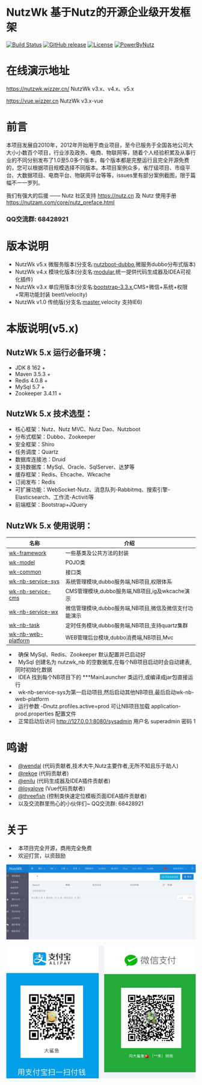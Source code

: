 NutzWk 基于Nutz的开源企业级开发框架
======

[![Build Status](https://travis-ci.org/Wizzercn/NutzWk.png?branch=bootstrap)](https://travis-ci.org/Wizzercn/NutzWk)
[![GitHub release](https://img.shields.io/github/release/Wizzercn/NutzWk.svg)](https://github.com/Wizzercn/NutzWk/releases)
[![License](https://img.shields.io/badge/license-Apache%202-4EB1BA.svg)](https://www.apache.org/licenses/LICENSE-2.0.html)
[![PowerByNutz](https://img.shields.io/badge/PowerBy-Nutz-green.svg)](https://github.com/nutzam/nutz)

在线演示地址
======
https://nutzwk.wizzer.cn/                 NutzWk v3.x、v4.x、v5.x

https://vue.wizzer.cn                     NutzWk v3.x-vue

# 前言

本项目发展自2010年，2012年开始用于商业项目，至今已服务于全国各地公司大大小小数百个项目，行业涉及政务、电商、物联网等，随着个人经验积累及从事行业的不同分别发布了1.0至5.0多个版本，每个版本都是完整运行且完全开源免费的，您可以根据项目规模选择不同版本。本项目案例众多，省厅级项目、市级平台、大数据项目、电商平台、物联网平台等等，issues里有部分案例截图，限于篇幅不一一罗列。

我们有强大的后援 —— Nutz 社区支持  https://nutz.cn  及 Nutz 使用手册 https://nutzam.com/core/nutz_preface.html

### QQ交流群: 68428921

# 版本说明

*   NutzWk v5.x 微服务版本(分支名:[nutzboot-dubbo](https://github.com/Wizzercn/NutzWk/tree/nutzboot-dubbo),微服务dubbo分布式版本)
*   NutzWk v4.x 模块化版本(分支名:[modular](https://github.com/Wizzercn/NutzWk/tree/modular),统一提供代码生成器及IDEA可视化插件)
*   NutzWk v3.x 单应用版本(分支名:[bootstrap-3.3.x](https://github.com/Wizzercn/NutzWk/tree/bootstrap-3.3.x),CMS+微信+系统+权限+常用功能封装 beetl/velocity)
*   NutzWk v1.0 传统版(分支名:[master](https://github.com/Wizzercn/NutzWk/tree/master),velocity 支持IE6)


# 本版说明(v5.x)

## NutzWk 5.x 运行必备环境：

*   JDK 8 162 + 
*   Maven 3.5.3 +
*   Redis 4.0.8 +
*   MySql 5.7 +
*   Zookeeper 3.4.11 +

## NutzWk 5.x 技术选型：

*   核心框架：Nutz、Nutz MVC、Nutz Dao、Nutzboot
*   分布式框架：Dubbo、Zookeeper
*   安全框架：Shiro
*   任务调度：Quartz
*   数据库连接池：Druid 
*   支持数据库：MySql、Oracle、SqlServer、达梦等
*   缓存框架：Redis、Ehcache、Wkcache
*   订阅发布：Redis
*   可扩展功能：WebSocket-Nutz、消息队列-Rabbitmq、搜索引擎-Elasticsearch、工作流-Activiti等
*   前端框架：Bootstrap+JQuery

## NutzWk 5.x 使用说明：

| 名称                                     | 介绍                                     |
| ---------------------------------------- | ---------------------------------------- |
|[wk-framework](wk-framework) |一些基类及公共方法的封装|
|[wk-model](wk-app/wk-model) |POJO类|
|[wk-common](wk-app/wk-common) |接口类|
|[wk-nb-service-sys](wk-app/wk-nb-service-sys) |系统管理模块,dubbo服务端,NB项目,权限体系|
|[wk-nb-service-cms](wk-app/wk-nb-service-cms) |CMS管理模块,dubbo服务端,NB项目,ig及wkcache演示|
|[wk-nb-service-wx](wk-app/wk-nb-service-wx) |微信管理模块,dubbo服务端,NB项目,微信及微信支付功能演示|
|[wk-nb-task](wk-app/wk-nb-task) |定时任务模块,dubbo服务端,NB项目,支持quartz集群|
|[wk-nb-web-platform](wk-app/wk-nb-web-platform) |WEB管理后台模块,dubbo消费端,NB项目,Mvc|

*   确保 MySql、Redis、Zookeeper 默认配置并已启动好
*   MySql 创建名为 nutzwk_nb 的空数据库,在每个NB项目启动时会自动建表,同时初始化数据
*   IDEA 找到每个NB项目下的 ***MainLauncher 类运行,或编译成jar包直接运行
*   wk-nb-service-sys为第一启动项目,然后启动其他NB项目,最后启动wk-nb-web-platform
*   运行参数 -Dnutz.profiles.active=prod 可让NB项目加载 application-prod.properties 配置文件
*   正常启动后访问 http://127.0.0.1:8080/sysadmin 用户名 superadmin 密码 1


# 鸣谢
*   [@wendal](https://github.com/wendal) (代码贡献者,技术大牛,Nutz主要作者,无所不知且乐于助人)
*   [@rekoe](https://github.com/Rekoe) (代码贡献者)
*   [@enilu](https://github.com/enilu) (代码生成器及IDEA插件贡献者)
*   [@loyalove](https://github.com/loyalove) (Vue代码贡献者)
*   [@threefish](https://github.com/threefish) (控制类快速定位模板页面IDEA插件贡献者)
*   以及交流群里热心的小伙伴们~ QQ交流群: 68428921


# 关于

*   本项目完全开源，商用完全免费
*   欢迎打赏，以资鼓励

![后台截图](demo.png)

![打赏](pay.jpg)

